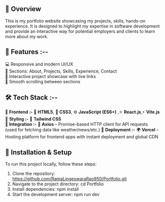 ## 📌 Overview  
This is my portfolio website showcasing my projects, skills, hands-on experience. It is designed to highlight my expertise in software development and provide an interactive way for potential employers and clients to learn more about my work.  

## 🚀 Features :--

💻 Responsive and modern UI/UX  
📌 Sections: About, Projects, Skills, Experience, Contact  
🧩 Interactive project showcase with live links  
🎯 Smooth scrolling between sections  
  
## 🛠️ Tech Stack :--

🎨 **Frontend :-** 🧱 **HTML5**, 🎨 **CSS3**, ⚙️ **JavaScript (ES6+)** ,⚛️ **React.js**,⚡ **Vite.js**
💅 **Styling :-**  🌈 **Tailwind CSS**  
🔗 **Integration :-**  📡 **Axios** – Promise-based HTTP client for API requests (used for fetching data like weather/news/etc.)
🚀 **Deployment :-**   🌍 **Vercel** – Hosting platform for frontend apps with instant deployment and global CDN  


## 📂 Installation & Setup  
To run this project locally, follow these steps:  

1. Clone the repository:
   https://github.com/RamaLingeswaraRao950/Portfolio.git
2. Navigate to the project directory:
   cd Portfolio
3. Install dependencies:
   npm install
4. Start the development server:
   npm run dev
